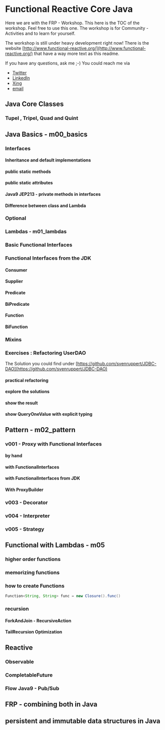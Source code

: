 # Functional Reactive Core Java
Here we are with the FRP - Workshop.
This here is the TOC of the workshop. Feel free to use this one.
The workshop is for Community - Activities and to learn for yourself.

The workshop is still under heavy development right now!
There is the website [http://www.functional-reactive.org/](http://www.functional-reactive.org/)
that have a way more text as this readme.

If you have any questions, ask me ;-) 
You could reach me via
 - [Twitter](https://twitter.com/SvenRuppert)
 - [LinkedIn](https://www.linkedin.com/in/svenruppert)
 - [Xing](https://www.xing.com/profile/Sven_Ruppert2)
 - [email](mailto:sven.ruppert@gmail.com)

## Java Core Classes
### Tupel , Tripel, Quad and Quint

## Java Basics - m00_basics
### Interfaces
#### Inheritance and default implementations
#### public static methods
#### public static attributes
#### Java9 JEP213 - private methods in interfaces
#### Difference between class and Lambda
### Optional<T>

### Lambdas - m01_lambdas
### Basic Functional Interfaces
### Functional Interfaces from the JDK
#### Consumer
#### Supplier
#### Predicate
#### BiPredicate
#### Function
#### BiFunction

### Mixins

### Exercises : Refactoring UserDAO
The Solution you could find under [https://github.com/svenruppert/JDBC-DAO](https://github.com/svenruppert/JDBC-DAO)

#### practical refactoring
#### explore the solutions
#### show the result
#### show QueryOneValue with explicit typing

## Pattern - m02_pattern
### v001 - Proxy with Functional Interfaces
#### by hand
#### with FunctionalInterfaces
#### with FunctionalInterfaces from JDK
#### With ProxyBuilder<T>
### v003 - Decorator
### v004 - Interpreter
### v005 - Strategy

## Functional with Lambdas - m05
### higher order functions
### memorizing functions
### how to create Functions 
```java
Function<String, String> func = new Closure().func()
```
### recursion
#### ForkAndJoin - RecursiveAction
#### TailRecursion Optimization


## Reactive 
### Observable
### CompletableFuture
### Flow Java9 - Pub/Sub

## FRP - combining both in Java

## persistent and immutable data structures in Java
